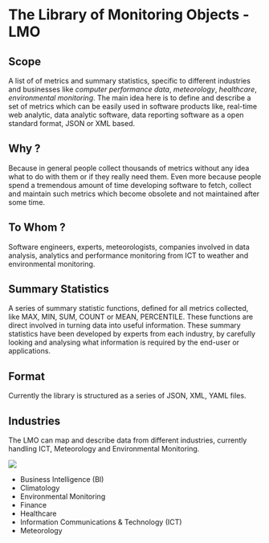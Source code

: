 # The Library of Monitoring Objects - LMO

## Scope
A list of of metrics and summary statistics, specific to different industries and businesses 
like _computer performance data_, _meteorology_, _healthcare_, _environmental monitoring_.
The main idea here is to define and describe a set of metrics which can be easily used in software products like, 
real-time web analytic, data analytic software, data reporting software as a open standard format, JSON or XML based.

## Why ?
Because in general people collect thousands of metrics without any idea what to do with them or if they really need them. 
Even more because people spend a tremendous amount of time developing software to fetch, collect and maintain such metrics 
which become obsolete and not maintained after some time. 

## To Whom ?
Software engineers, experts, meteorologists, companies involved in data analysis, analytics and performance monitoring
from ICT to weather and environmental monitoring.


## Summary Statistics
A series of summary statistic functions, defined for all metrics collected, like MAX, MIN, SUM, COUNT
or MEAN, PERCENTILE. These functions are direct involved in turning data into useful information. These
summary statistics have been developed by experts from each industry, by carefully looking and analysing
what information is required by the end-user or applications.

## Format
Currently the library is structured as a series of JSON, XML, YAML files.

## Industries
The LMO can map and describe data from different industries, currently handling ICT, Meteorology and 
Environmental Monitoring.

![](https://raw.github.com/sparvu/lmo/master/img/lmo-light.png)

 * Business Intelligence (BI)
 * Climatology
 * Environmental Monitoring
 * Finance
 * Healthcare
 * Information Communications & Technology (ICT)
 * Meteorology

